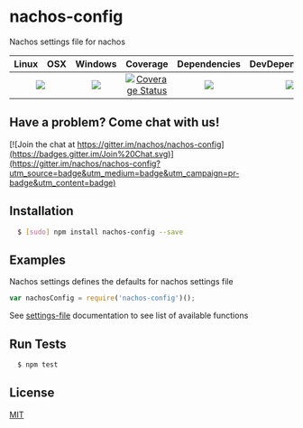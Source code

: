 # nachos-config

Nachos settings file for nachos

<table>
  <thead>
    <tr>
      <th>Linux</th>
      <th>OSX</th>
      <th>Windows</th>
      <th>Coverage</th>
      <th>Dependencies</th>
      <th>DevDependencies</th>
    </tr>
  </thead>
  <tbody>
    <tr>
      <td colspan="2" align="center">
        <a href="https://travis-ci.org/nachos/nachos-config"><img src="https://img.shields.io/travis/nachos/nachos-config.svg?style=flat-square"></a>
      </td>
      <td align="center">
        <a href="https://ci.appveyor.com/project/noamokman/nachos-config"><img src="https://img.shields.io/appveyor/ci/noamokman/nachos-config.svg?style=flat-square"></a>
      </td>
      <td align="center">
<a href='https://coveralls.io/r/nachos/nachos-config'><img src='https://img.shields.io/coveralls/nachos/nachos-config.svg?style=flat-square' alt='Coverage Status' /></a>
      </td>
      <td align="center">
        <a href="https://david-dm.org/nachos/nachos-config"><img src="https://img.shields.io/david/nachos/nachos-config.svg?style=flat-square"></a>
      </td>
      <td align="center">
        <a href="https://david-dm.org/nachos/nachos-config#info=devDependencies"><img src="https://img.shields.io/david/dev/nachos/nachos-config.svg?style=flat-square"/></a>
      </td>
    </tr>
  </tbody>
</table>

## Have a problem? Come chat with us!
[![Join the chat at https://gitter.im/nachos/nachos-config](https://badges.gitter.im/Join%20Chat.svg)](https://gitter.im/nachos/nachos-config?utm_source=badge&utm_medium=badge&utm_campaign=pr-badge&utm_content=badge)

## Installation
``` bash
  $ [sudo] npm install nachos-config --save
```

## Examples
Nachos settings defines the defaults for nachos settings file

``` js
var nachosConfig = require('nachos-config')();
```

See [settings-file](https://github.com/nachos/settings-file) documentation to see list of available functions

## Run Tests
``` bash
  $ npm test
```

## License

[MIT](LICENSE)